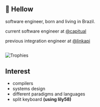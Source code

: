 ## :wave: Hellow


software engineer, born and living in Brazil.

current software engineer at [@capitual](https://www.capitual.com/)

previous integration engineer at [@linkapi](https://en.linkapi.solutions/)

## 
![Trophies](https://github-profile-trophy.vercel.app/?username=1garo&theme=oldie&column=5&margin-w=60&margin-h=20)

## Interest

* compilers
* systems design
* different paradigms and languages
* split keyboard **(using lily58)**
